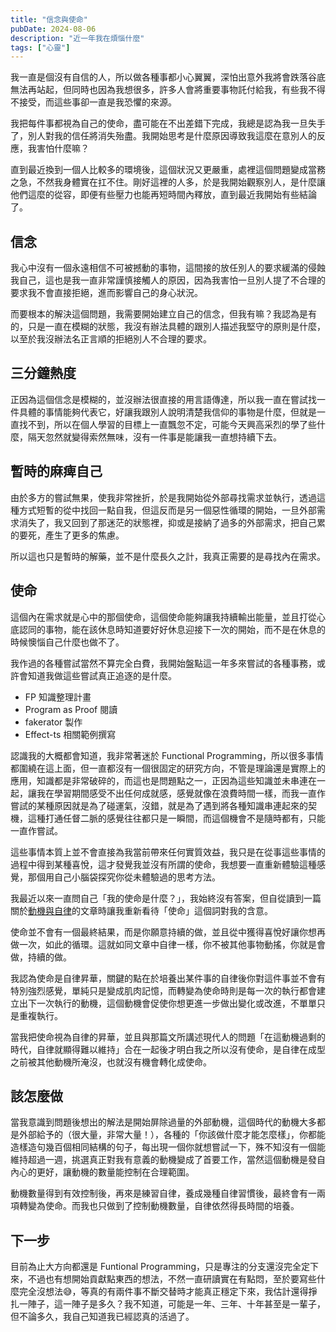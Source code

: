 ```yaml
---
title: "信念與使命"
pubDate: 2024-08-06
description: "近一年我在煩惱什麼"
tags: ["心靈"]
---
```


我一直是個沒有自信的人，所以做各種事都小心翼翼，深怕出意外我將會跌落谷底無法再站起，但同時也因為我想很多，許多人會將重要事物託付給我，有些我不得不接受，而這些事卻一直是我恐懼的來源。

我把每件事都視為自己的使命，盡可能在不出差錯下完成，我總是認為我一旦失手了，別人對我的信任將消失殆盡。我開始思考是什麼原因導致我這麼在意別人的反應，我害怕什麼嘛？

直到最近換到一個人比較多的環境後，這個狀況又更嚴重，處裡這個問題變成當務之急，不然我身體實在扛不住。剛好這裡的人多，於是我開始觀察別人，是什麼讓他們這麼的從容，即便有些壓力也能再短時間內釋放，直到最近我開始有些結論了。

## 信念

我心中沒有一個永遠相信不可被撼動的事物，這間接的放任別人的要求緩滿的侵蝕我自己，這也是我一直非常謹慎接觸人的原因，因為我害怕一旦別人提了不合理的要求我不會直接拒絕，進而影響自己的身心狀況。

而要根本的解決這個問題，我需要開始建立自己的信念，但我有嘛？我認為是有的，只是一直在模糊的狀態，我沒有辦法具體的跟別人描述我堅守的原則是什麼，以至於我沒辦法名正言順的拒絕別人不合理的要求。

## 三分鐘熱度

正因為這個信念是模糊的，並沒辦法很直接的用言語傳達，所以我一直在嘗試找一件具體的事情能夠代表它，好讓我跟別人說明清楚我信仰的事物是什麼，但就是一直找不到，所以在個人學習的目標上一直飄忽不定，可能今天興高采烈的學了些什麼，隔天忽然就變得索然無味，沒有一件事是能讓我一直想持續下去。

## 暫時的麻痺自己

由於多方的嘗試無果，使我非常挫折，於是我開始從外部尋找需求並執行，透過這種方式短暫的從中找回一點自我，但這反而是另一個惡性循環的開始，一旦外部需求消失了，我又回到了那迷茫的狀態裡，抑或是接納了過多的外部需求，把自己累的要死，產生了更多的焦慮。

所以這也只是暫時的解藥，並不是什麼長久之計，我真正需要的是尋找內在需求。

## 使命

這個內在需求就是心中的那個使命，這個使命能夠讓我持續輸出能量，並且打從心底認同的事物，能在該休息時知道要好好休息迎接下一次的開始，而不是在休息的時候懊惱自己什麼也做不了。

我作過的各種嘗試當然不算完全白費，我開始盤點這一年多來嘗試的各種事務，或許會知道我做這些嘗試真正追逐的是什麼。

- FP 知識整理計畫
- Program as Proof 閱讀
- fakerator 製作
- Effect-ts 相關範例撰寫

認識我的大概都會知道，我非常著迷於 Functional Programming，所以很多事情都圍繞在這上面，但一直都沒有一個很固定的研究方向，不管是理論還是實際上的應用，知識都是非常破碎的，而這也是問題點之一，正因為這些知識並未串連在一起，讓我在學習期間感受不出任何成就感，感覺就像在浪費時間一樣，而我一直作嘗試的某種原因就是為了碰運氣，沒錯，就是為了遇到將各種知識串連起來的契機，這種打通任督二脈的感覺往往都只是一瞬間，而這個機會不是隨時都有，只能一直作嘗試。

這些事情本質上並不會直接為我當前帶來任何實質效益，我只是在從事這些事情的過程中得到某種喜悅，這才發覺我並沒有所謂的使命，我想要一直重新體驗這種感覺，那個用自己小腦袋探究你從未體驗過的思考方法。

我最近以來一直問自己「我的使命是什麼？」，我始終沒有答案，但自從讀到一篇關於[動機與自律](https://durmonski.com/self-improvement/motivation-vs-discipline)的文章時讓我重新看待「使命」這個詞對我的含意。

使命並不會有一個最終結果，而是你願意持續的做，並且從中獲得喜悅好讓你想再做一次，如此的循環。這就如同文章中自律一樣，你不被其他事物動搖，你就是會做，持續的做。

我認為使命是自律昇華，關鍵的點在於培養出某件事的自律後你對這件事並不會有特別強烈感覺，單純只是變成肌肉記憶，而轉變為使命時則是每一次的執行都會建立出下一次執行的動機，這個動機會促使你想更進一步做出變化或改進，不單單只是重複執行。

當我把使命視為自律的昇華，並且與那篇文所講述現代人的問題「在這動機過剩的時代，自律就顯得難以維持」合在一起後才明白我之所以沒有使命，是自律在成型之前被其他動機所淹沒，也就沒有機會轉化成使命。

## 該怎麼做

當我意識到問題後想出的解法是開始屏除過量的外部動機，這個時代的動機大多都是外部給予的（很大量，非常大量！），各種的「你該做什麼才能怎麼樣」，你都能造樣造句幾百個相同結構的句子，每出現一個你就想嘗試一下，殊不知沒有一個能維持超過一週，挑選真正對我有意義的動機變成了首要工作，當然這個動機是發自內心的更好，讓動機的數量能控制在合理範圍。

動機數量得到有效控制後，再來是練習自律，養成幾種自律習慣後，最終會有一兩項轉變為使命。而我也只做到了控制動機數量，自律依然得長時間的培養。

## 下一步

目前為止大方向都還是 Funtional Programming，只是專注的分支還沒完全定下來，不過也有想開始貢獻點東西的想法，不然一直研讀實在有點悶，至於要寫些什麼完全沒想法😅，等真的有兩件事不斷交替時才能真正穩定下來，我估計還得掙扎一陣子，這一陣子是多久？我不知道，可能是一年、三年、十年甚至是一輩子，但不論多久，我自己知道我已經認真的活過了。
